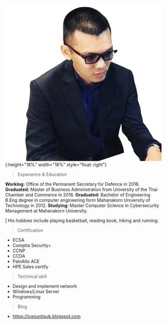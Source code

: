 ![](/img/ice.png){:height="18%" width="18%" style="float: right"}

>Experience & Education

<b>Working:</b> Office of the Permanent Secretary for Defence in 2018.
<b>Graduated:</b> Master of Business Administration from University of the Thai Chamber and Commerce in 2016. 
<b>Graduated:</b> Bachelor of Engineering  B.Eng degree in computer engineering form Mahanakorn University of Technology in 2012. 
<b>Studying:</b> Master Computer Science in Cybersecurity Management at Mahanakorn University.  

| His hobbies include playing basketball, reading book, hiking and running.

>Certification
* ECSA
* Comptia Security+
* CCNP
* CCDA
* PaloAlto ACE
* HPE Sales certify

>Technical skill
* Design and implement network
* Windows/Linux Server
* Programming

>Blog
* https://icesuntisuk.blogspot.com